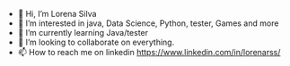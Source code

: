 - 👋 Hi, I’m Lorena Silva
- 👀 I’m interested in java, Data Science, Python, tester, Games and more
- 🌱 I’m currently learning Java/tester
- 💞️ I’m looking to collaborate on everything.
- 📫 How to reach me on linkedin https://www.linkedin.com/in/lorenarss/

<!---
lorenarss/lorenarss is a ✨ special ✨ repository because its `README.md` (this file) appears on your GitHub profile.
You can click the Preview link to take a look at your changes.
--->
